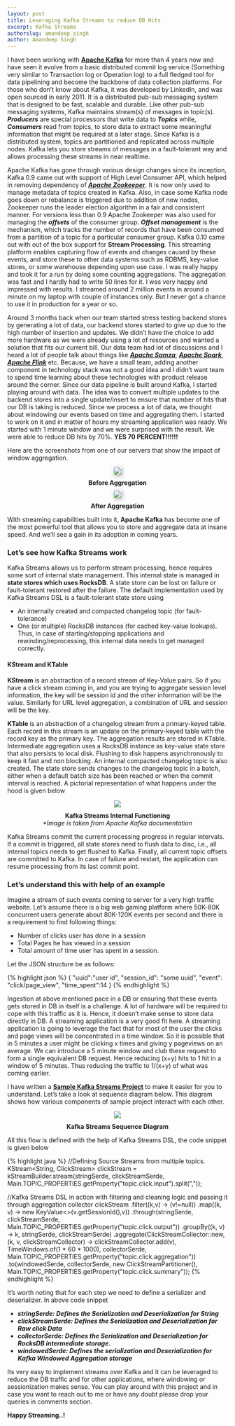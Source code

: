 ```yaml
---
layout: post
title: Leveraging Kafka Streams to reduce DB Hits
excerpt: Kafka Streams
authorslug: amandeep_singh
author: Amandeep Singh
---
```


I have been working with [**Apache Kafka**](https://kafka.apache.org/ "** Apache Kafka**") for more than 4 years now and have seen it evolve from a basic distributed commit log service (Something very similar to Transaction log or Operation log) to a full fledged tool for data pipelining and become the backbone of data collection platforms.
For those who don’t know about Kafka, it was developed by LinkedIn, and was open sourced in early 2011. It is a distributed pub-sub messaging system that is designed to be fast, scalable and durable. Like other pub-sub messaging systems, Kafka maintains stream(s) of messages in topic(s). ***Producers*** are special processors that write data to ***Topics*** while, ***Consumers*** read from topics, to store data to extract some meaningful information that might be required at a later stage. Since Kafka is a distributed system, topics are partitioned and replicated across multiple nodes. Kafka lets you store streams of messages in a fault-tolerant way and allows processing these streams in near realtime.

Apache Kafka has gone through various design changes since its inception, Kafka 0.9 came out with support of High Level Consumer API, which helped in removing dependency of [***Apache Zookeeper***](http://zookeeper.apache.org/). It is now only used to manage metadata of topics created in Kafka. Also, in case some Kafka node goes down or rebalance is triggered due to addition of new nodes, Zookeeper runs the leader election algorithm in a fair and consistent manner. For versions less than 0.9 Apache Zookeeper was also used for managing the ***offsets*** of the consumer group. ***Offset management*** is the mechanism, which tracks the number of records that have been consumed from a partition of a topic for a particular consumer group.
Kafka 0.10 came out with out of the box support for **Stream Processing**. This streaming platform enables capturing flow of events and changes caused by these events, and store these to other data systems such as RDBMS, key-value stores, or some warehouse depending upon use case.  I was really happy and took it for a run by doing some counting aggregations. The aggregation was fast and I hardly had to write 50 lines for it. I was very happy and impressed with results. I streamed around 2 million events in around a minute on my laptop with couple of instances only. But I never got a chance to use it in production for a year or so.

Around 3 months back when our team started stress testing backend stores by generating a lot of data, our backend stores started to give up due to the high number of insertion and updates. We didn’t have the choice to add more hardware as we were already using a lot of resources and wanted a solution that fits our current bill. Our data team had lot of discussions and I heard a lot of people talk about things like [***Apache Samza***](http://samza.apache.org/ "Apache Samza"), [***Apache Spark***](https://spark.apache.org/ "***Apache Spark***"), [***Apache Flink***](https://flink.apache.org/ "***Apache Flink***") etc. Because, we have a small team, adding another component in technology stack was not a good idea and I didn’t want team to spend time learning about these technologies with product release around the corner.
Since our data pipeline is built around Kafka, I started playing around with data. The idea was to convert multiple updates to the backend stores into a single update/insert to ensure that number of hits that our DB is taking is reduced. Since we process a lot of data, we thought about windowing our events based on time and aggregating them. I started to work on it and in matter of hours my streaming application was ready. We started with 1 minute window and we were surprised with the result. We were able to reduce DB hits by 70%. **YES 70 PERCENT!!!!!!**

Here are the screenshots  from one of our servers that show the impact of window aggregation.

<div style="text-align:center; margin: 10px;">
  <img src="/images/2017/10/kafka-streams-before-aggregation.png" style="box-shadow: 2px 2px 10px 1px #aaa">
  <div style="margin: 10px;"><b>Before Aggregation</b></div>
</div>

<div style="text-align:center; margin: 10px;">
  <img src="/images/2017/10/kafka-streams-after-aggregation.png" style="box-shadow: 2px 2px 10px 1px #aaa">
  <div style="margin: 10px;"><b>After Aggregation</b></div>
</div>

With streaming capabilities built into it, **Apache Kafka** has become one of the most powerful tool that allows you to store and aggregate data at insane speed. And we’ll see a gain in its  adoption in coming years.

### Let’s see how Kafka Streams work
Kafka Streams allows us to perform stream processing, hence requires some sort of internal state management. This internal state is managed in **state stores which uses RocksDB**. A state store can be lost on failure or fault-tolerant restored after the failure. The default implementation used by Kafka Streams DSL is a fault-tolerant state store using
- An internally created and compacted changelog topic (for fault-tolerance)
- One (or multiple) RocksDB instances (for cached key-value lookups). Thus, in case of starting/stopping applications and rewinding/reprocessing, this internal data needs to get managed correctly.

#### KStream and KTable
**KStream** is an abstraction of a record stream of Key-Value pairs. So if you have a click stream coming in, and you are trying to aggregate session level information, the key will be session id and the other information will be the value. Similarly for URL level aggregation, a combination of URL and session will be the key.

**KTable** is an abstraction of a changelog stream from a primary-keyed table. Each record in this stream is an update on the primary-keyed table with the record key as the primary key.
The aggregation results are stored in KTable. Intermediate aggregation uses a RocksDB instance as key-value state store that also persists to local disk. Flushing to disk happens asynchronously to keep it fast and non blocking. An internal compacted changelog topic is also created. The state store sends changes to the changelog topic in a batch, either when a default batch size has been reached or when the commit interval is reached.
A pictorial representation of what happens under the hood is given below

<div style="text-align:center; margin: 10px;">
  <img src="/images/2017/10/kafka-streams-internal-functioning.png">
  <div style="margin: 10px;">
    <b>Kafka Streams Internal Functioning</b><br>
    <i>*Image is taken from Apache Kafka documentation</i>
  </div>
</div>

Kafka Streams commit the current processing progress in regular intervals. If a commit is triggered, all state stores need to flush data to disc, i.e., all internal topics needs to get flushed to Kafka. Finally, all current topic offsets are committed to Kafka. In case of failure and restart, the application can resume processing from its last commit point.

### Let’s understand this with help of an example
Imagine a stream of such events coming to server for a very high traffic website. Let’s assume there is a big web gaming platform where 50K-80K concurrent users generate about 80K-120K events per second and there is a requirement to find following things:
- Number of clicks user has done in a session
- Total Pages he has viewed in a session
- Total amount of time user has spent in a session.

Let the JSON structure be as follows:

{% highlight json %}
{
  "uuid":"user id",
  "session_id": "some uuid",
  "event": "click/page_view",
  "time_spent":14
}
{% endhighlight %}

Ingestion at above mentioned pace in a DB or ensuring that these events gets stored in DB in itself is a challenge. A lot of hardware will be required to cope with this traffic as it is. Hence, it doesn’t make sense to store data directly in DB. A streaming application is a very good fit here. A streaming application is going to leverage the fact that for most of the user the clicks and page views will be concentrated in a time window. So it is possible that in 5 minutes a user might be clicking x times and giving y pageviews on an average. We can introduce a 5 minute window and club these request to form a single equivalent DB request. Hence reducing (x+y) hits to 1 hit in a window of 5 minutes. Thus reducing the traffic to 1/(x+y) of what was coming earlier.

I have written a [**Sample Kafka Streams Project**](https://github.com/aman1064/kafka-streams-example " Sample Project") to make it easier for you to understand.
Let’s take a look at sequence diagram below. This diagram shows how various components of sample project interact with each other.

<div style="text-align:center; margin: 10px;">
  <img src="/images/2017/10/kafka-streams-aggregation-sequence.png">
  <div style="margin: 10px;">
    <b>Kafka Streams Sequence Diagram</b><br>
  </div>
</div>

All this flow is defined with the help of Kafka Streams DSL, the code snippet is given below

{% highlight java %}
//Defining Source Streams from multiple topics.
KStream<String, ClickStream> clickStream = kStreamBuilder.stream(stringSerde, clickStreamSerde,
     Main.TOPIC_PROPERTIES.getProperty("topic.click.input").split(","));

//Kafka Streams DSL in action with filtering and cleaning logic and passing it through aggregation collector
clickStream
     .filter((k,v) -> (v!=null))
     .map((k, v) ->
           new KeyValue<>(v.getSessionId(),v))
     .through(stringSerde, clickStreamSerde, Main.TOPIC_PROPERTIES.getProperty("topic.click.output"))
     .groupBy((k, v) -> k, stringSerde, clickStreamSerde)
     .aggregate(ClickStreamCollector::new, (k, v, clickStreamCollector) -> clickStreamCollector.add(v),
           TimeWindows.of(1 * 60 * 1000), collectorSerde,
           Main.TOPIC_PROPERTIES.getProperty("topic.click.aggregation"))
     .to(windowedSerde, collectorSerde, new ClickStreamPartitioner(), Main.TOPIC_PROPERTIES.getProperty("topic.click.summary"));
{% endhighlight %}

It’s worth noting that for each step we need to define a serializer and deserializer. In above code snippet
- ***stringSerde: Defines the Serialization and Deserialization for String***
- ***clickStreamSerde: Defines the Serialization and Deserialization for Raw click Data***
- ***collectorSerde: Defines the Serialization and Deserialization for RocksDB intermediate storage.***
- ***windowedSerde: Defines the serialization and Deserialization for Kafka Windowed Aggregation storage***

Its very easy to implement streams over Kafka and it can be leveraged to reduce the DB traffic and for other applications, where windowing or sessionization makes sense. You can play around with this project and in case you want to reach out to me or have any doubt please drop your queries in comments section.

**Happy Streaming..!**

